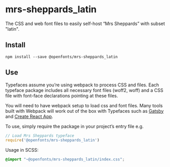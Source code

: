 
# mrs-sheppards_latin

The CSS and web font files to easily self-host “Mrs Sheppards” with subset "latin".

## Install

`npm install --save @openfonts/mrs-sheppards_latin`

## Use

Typefaces assume you’re using webpack to process CSS and files. Each typeface
package includes all necessary font files (woff2, woff) and a CSS file with
font-face declarations pointing at these files.

You will need to have webpack setup to load css and font files. Many tools built
with Webpack will work out of the box with Typefaces such as [Gatsby](https://github.com/gatsbyjs/gatsby)
and [Create React App](https://github.com/facebookincubator/create-react-app).

To use, simply require the package in your project’s entry file e.g.

```javascript
// Load Mrs Sheppards typeface
require('@openfonts/mrs-sheppards_latin')
```

Usage in SCSS:
```scss
@import "~@openfonts/mrs-sheppards_latin/index.css";
```
